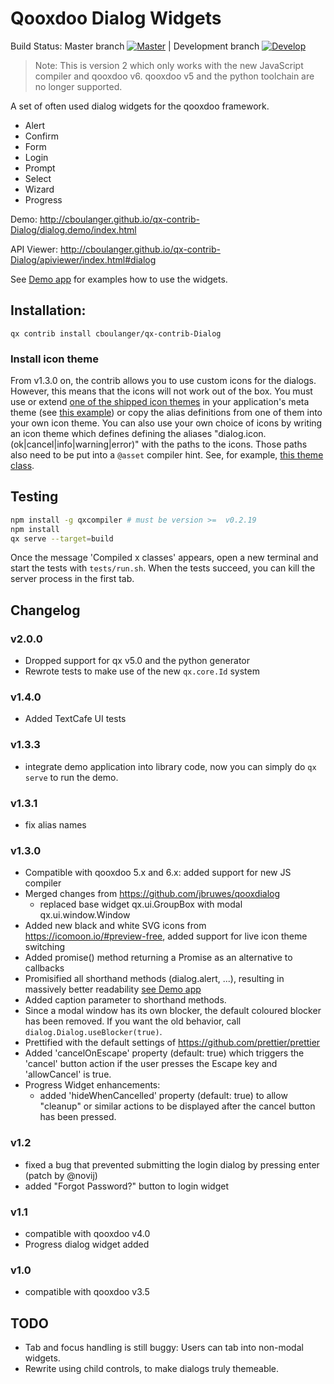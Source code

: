 # Qooxdoo Dialog Widgets

Build Status: Master branch [![Master](https://travis-ci.org/cboulanger/qx-contrib-Dialog.svg?branch=master)](https://travis-ci.org/cboulanger/qx-contrib-Dialog) | Development branch [![Develop](https://travis-ci.org/cboulanger/qx-contrib-Dialog.svg?branch=develop)](https://travis-ci.org/cboulanger/qx-contrib-Dialog)

>Note: This is version 2 which only works with the new JavaScript compiler and qooxdoo v6. qooxdoo v5 and the 
python toolchain are no longer supported.

A set of often used dialog widgets for the qooxdoo framework.

- Alert
- Confirm
- Form
- Login
- Prompt
- Select
- Wizard
- Progress

Demo: http://cboulanger.github.io/qx-contrib-Dialog/dialog.demo/index.html

API Viewer: http://cboulanger.github.io/qx-contrib-Dialog/apiviewer/index.html#dialog

See [Demo app](source/class/dialog/demo/Application.js) for
examples how to use the widgets.

## Installation:

`qx contrib install cboulanger/qx-contrib-Dialog`

### Install icon theme
From v1.3.0 on, the contrib allows you to 
use custom icons for the dialogs. However, this means that the icons will not work out of the box. You must use or 
extend [one of the shipped icon themes](source/class/dialog/theme/icon) in your application's meta theme 
(see [this example](source/class/dialog/theme/Theme.js)) or copy the alias definitions from one of them into your own 
icon theme. You can also use your own choice of icons by writing an icon theme which defines defining the aliases 
"dialog.icon.(ok|cancel|info|warning|error)" with the paths to the icons. Those paths also need to be put into a 
`@asset` compiler hint.
See, for example, [this theme class](source/class/dialog/theme/icon/IcoMoonFree.js).

## Testing
```bash
npm install -g qxcompiler # must be version >=  v0.2.19
npm install
qx serve --target=build
```
Once the message 'Compiled x classes' appears, open a new terminal and start the tests with `tests/run.sh`. 
When the tests succeed, you can kill the server process in the first tab. 

## Changelog
### v2.0.0
- Dropped support for qx v5.0 and the python generator
- Rewrote tests to make use of the new `qx.core.Id` system
### v1.4.0
- Added TextCafe UI tests
### v1.3.3
- integrate demo application into library code, now you can simply do `qx serve` to run the demo.
### v1.3.1
- fix alias names
### v1.3.0
- Compatible with qooxdoo 5.x and 6.x: added support for new JS compiler
- Merged changes from https://github.com/jbruwes/qooxdialog
  - replaced base widget qx.ui.GroupBox with modal qx.ui.window.Window
- Added new black and white SVG icons from https://icomoon.io/#preview-free, added support for live icon theme switching
- Added promise() method returning a Promise as an alternative to callbacks
- Promisified all shorthand methods (dialog.alert, ...), resulting in massively better readability 
  [see Demo app](demo/default/source/class/dialog/demo/Application.js#L193)
- Added caption parameter to shorthand methods.
- Since a modal window has its own blocker, the  default coloured blocker has been removed. If you want the old behavior, 
  call `dialog.Dialog.useBlocker(true)`.
- Prettified with the default settings of https://github.com/prettier/prettier
- Added 'cancelOnEscape' property (default: true) which triggers the 'cancel' button action if the user presses the 
  Escape key and 'allowCancel' is true.
- Progress Widget enhancements:
  - added 'hideWhenCancelled' property (default: true) to allow "cleanup" or
    similar actions to be displayed after the cancel button has been pressed.  
### v1.2
- fixed a bug that prevented submitting the login dialog by pressing enter (patch by @novij)
- added "Forgot Password?" button to login widget
### v1.1
- compatible with qooxdoo v4.0
- Progress dialog widget added
### v1.0
- compatible with qooxdoo v3.5

## TODO
- Tab and focus handling is still buggy: Users can tab into non-modal widgets.
- Rewrite using child controls, to make dialogs truly themeable.
